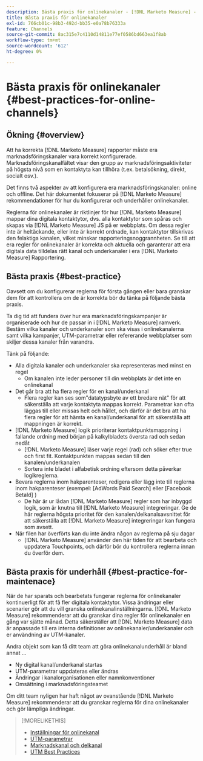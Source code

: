 ```yaml
---
description: Bästa praxis för onlinekanaler - [!DNL Marketo Measure] - Produktdokumentation
title: Bästa praxis för onlinekanaler
exl-id: 766cb01c-98b3-492d-bb35-e0a78b76333a
feature: Channels
source-git-commit: 8ac315e7c4110d14811e77ef0586bd663ea1f8ab
workflow-type: tm+mt
source-wordcount: '612'
ht-degree: 0%

---
```


# Bästa praxis för onlinekanaler {#best-practices-for-online-channels}

## Ökning {#overview}

Att ha korrekta [!DNL Marketo Measure] rapporter måste era marknadsföringskanaler vara korrekt konfigurerade. Marknadsföringskanalfältet visar den grupp av marknadsföringsaktiviteter på högsta nivå som en kontaktyta kan tillhöra (t.ex. betalsökning, direkt, socialt osv.).

Det finns två aspekter av att konfigurera era marknadsföringskanaler: online och offline. Det här dokumentet fokuserar på [!DNL Marketo Measure] rekommendationer för hur du konfigurerar och underhåller onlinekanaler.

Reglerna för onlinekanaler är riktlinjer för hur [!DNL Marketo Measure] mappar dina digitala kontaktytor, dvs. alla kontaktytor som spåras och skapas via [!DNL Marketo Measure] JS på er webbplats. Om dessa regler inte är heltäckande, eller inte är korrekt ordnade, kan kontaktytor tillskrivas den felaktiga kanalen, vilket minskar rapporteringsnoggrannheten. Se till att era regler för onlinekanaler är korrekta och aktuella och garanterar att era digitala data tilldelas rätt kanal och underkanaler i era [!DNL Marketo Measure] Rapportering.

## Bästa praxis {#best-practice}

Oavsett om du konfigurerar reglerna för första gången eller bara granskar dem för att kontrollera om de är korrekta bör du tänka på följande bästa praxis.

Ta dig tid att fundera över hur era marknadsföringskampanjer är organiserade och hur de passar in i [!DNL Marketo Measure] ramverk. Bestäm vilka kanaler och underkanaler som ska visas i onlinekanalerna samt vilka kampanjer, UTM-parametrar eller refererande webbplatser som skiljer dessa kanaler från varandra.

Tänk på följande:

* Alla digitala kanaler och underkanaler ska representeras med minst en regel
   * Om kanalen inte leder personer till din webbplats är det inte en onlinekanal
* Det går bra att ha flera regler för en kanal/underkanal
   * Flera regler kan ses som&quot;datatypsbyte av ett bredare nät&quot; för att säkerställa att varje kontaktyta mappas korrekt. Parametrar kan ofta läggas till eller missas helt och hållet, och därför är det bra att ha flera regler för att hämta en kanal/underkanal för att säkerställa att mappningen är korrekt.
* [!DNL Marketo Measure] logik prioriterar kontaktpunktsmappning i fallande ordning med början på kalkylbladets översta rad och sedan nedåt
   * [!DNL Marketo Measure] läser varje regel (rad) och söker efter true och first fit. Kontaktpunkten mappas sedan till den kanalen/underkanalen
   * Sortera inte bladet i alfabetisk ordning eftersom detta påverkar logikreglerna.
* Bevara reglerna inom hakparenteser, redigera eller lägg inte till reglerna inom hakparenteser (exempel: [AdWords Paid Search] eller [Facebook Betald] )
   * De här är ur lådan [!DNL Marketo Measure] regler som har inbyggd logik, som är knutna till [!DNL Marketo Measure] integreringar. Ge de här reglerna högsta prioritet för den kanalen/delkanalsavsnittet för att säkerställa att [!DNL Marketo Measure] integreringar kan fungera som avsett.
* När filen har överförts kan du inte ändra någon av reglerna på sju dagar
   * [!DNL Marketo Measure] använder den här tiden för att bearbeta och uppdatera Touchpoints, och därför bör du kontrollera reglerna innan du överför dem.

## Bästa praxis för underhåll {#best-practice-for-maintenace}

När de har sparats och bearbetats fungerar reglerna för onlinekanaler kontinuerligt för att få fler digitala kontaktytor. Vissa ändringar eller scenarier gör att du vill granska onlinekanalinställningarna. [!DNL Marketo Measure] rekommenderar att du granskar dina regler för onlinekanaler en gång var sjätte månad. Detta säkerställer att [!DNL Marketo Measure] data är anpassade till era interna definitioner av onlinekanaler/underkanaler och er användning av UTM-kanaler.

Andra objekt som kan få ditt team att göra onlinekanalunderhåll är bland annat ...

* Ny digital kanal/underkanal startas
* UTM-parametrar uppdateras eller ändras
* Ändringar i kanalorganisationen eller namnkonventioner
* Omsättning i marknadsföringsteamet

Om ditt team nyligen har haft något av ovanstående [!DNL Marketo Measure] rekommenderar att du granskar reglerna för dina onlinekanaler och gör lämpliga ändringar.

>[!MORELIKETHIS]
>
>* [Inställningar för onlinekanal](/help/channel-tracking-and-setup/online-channels/online-custom-channel-setup.md)
>* [UTM-parametrar](/help/channel-tracking-and-setup/online-channels/utm-parameters.md)
>* [Marknadskanal och delkanal](/help/channel-tracking-and-setup/online-channels/marketing-channels-and-subchannels.md)
>* [UTM Best Practices](/help/channel-tracking-and-setup/online-channels/best-practices-for-setting-up-utm-parameters.md)
